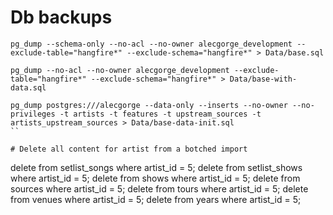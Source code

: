 # Db backups

```
pg_dump --schema-only --no-acl --no-owner alecgorge_development --exclude-table="hangfire*" --exclude-schema="hangfire*" > Data/base.sql

pg_dump --no-acl --no-owner alecgorge_development --exclude-table="hangfire*" --exclude-schema="hangfire*" > Data/base-with-data.sql

pg_dump postgres:///alecgorge --data-only --inserts --no-owner --no-privileges -t artists -t features -t upstream_sources -t artists_upstream_sources > Data/base-data-init.sql
``

# Delete all content for artist from a botched import

```
delete from setlist_songs where artist_id = 5;
delete from setlist_shows where artist_id = 5;
delete from shows where artist_id = 5;
delete from sources where artist_id = 5;
delete from tours where artist_id = 5;
delete from venues where artist_id = 5;
delete from years where artist_id = 5;
```